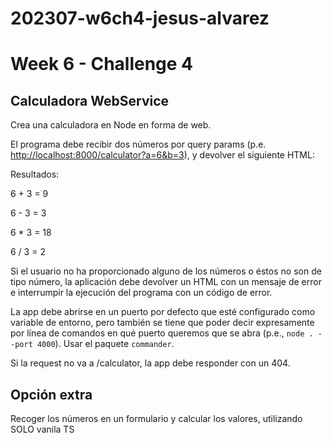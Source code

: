 # 202307-w6ch4-jesus-alvarez
# Week 6 - Challenge 4

## Calculadora WebService

Crea una calculadora en Node en forma de web.

El programa debe recibir dos números por query params
(p.e. <http://localhost:8000/calculator?a=6&b=3>), y devolver el siguiente HTML:

Resultados:

6 + 3 = 9

6 - 3 = 3

6 \* 3 = 18

6 / 3 = 2

Si el usuario no ha proporcionado alguno de los números o éstos no son de tipo número, la aplicación debe devolver un HTML con un mensaje de error e interrumpir la ejecución del programa con un código de error.

La app debe abrirse en un puerto por defecto que esté configurado como variable de entorno, pero también se tiene que poder decir expresamente por línea de comandos en qué puerto queremos que se abra (p.e., `node . --port 4000`). Usar el paquete `commander`.

Si la request no va a /calculator, la app debe responder con un 404.

## Opción extra

Recoger los números en un formulario y calcular los valores, utilizando SOLO vanila TS
